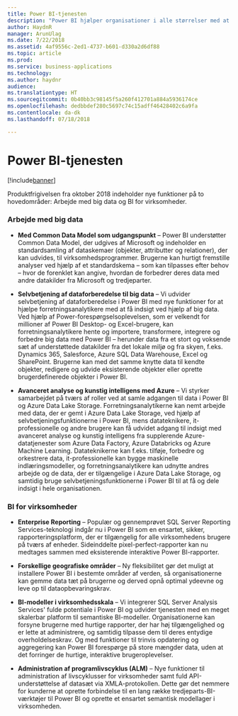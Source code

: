 ```yaml
---
title: Power BI-tjenesten
description: "Power BI hjælper organisationer i alle størrelser med at transformere deres virksomhed ved hjælp af data."
author: HaydnR
manager: ArunUlag
ms.date: 7/22/2018
ms.assetid: 4af9556c-2ed1-4737-b601-d330a2d6df88
ms.topic: article
ms.prod: 
ms.service: business-applications
ms.technology: 
ms.author: haydnr
audience: 
ms.translationtype: HT
ms.sourcegitcommit: 0b40bb3c98145f5a260f412701a884a5936174ce
ms.openlocfilehash: dedbbdef280c5697c74c15adff46428402c6a9fa
ms.contentlocale: da-dk
ms.lasthandoff: 07/18/2018

---
```

# <a name="power-bi-service"></a>Power BI-tjenesten

[!include[banner](../../../includes/banner.md)]

Produktfrigivelsen fra oktober 2018 indeholder nye funktioner på to hovedområder: Arbejde med big data og BI for virksomheder.

### <a name="working-with-big-data"></a>Arbejde med big data

-   **Med Common Data Model som udgangspunkt** – Power BI understøtter Common Data Model, der udgives af Microsoft og indeholder en standardsamling af dataskemaer (objekter, attributter og relationer), der kan udvides, til virksomhedsprogrammer. Brugerne kan hurtigt fremstille analyser ved hjælp af et standardskema – som kan tilpasses efter behov – hvor de forenklet kan angive, hvordan de forbedrer deres data med andre datakilder fra Microsoft og tredjeparter.

-   **Selvbetjening af dataforberedelse til big data** – Vi udvider selvbetjening af dataforberedelse i Power BI med nye funktioner for at hjælpe forretningsanalytikere med at få indsigt ved hjælp af big data. Ved hjælp af Power-forespørgselsoplevelsen, som er velkendt for millioner af Power BI Desktop- og Excel-brugere, kan forretningsanalytikere hente og importere, transformere, integrere og forbedre big data med Power BI – herunder data fra et stort og voksende sæt af understøttede datakilder fra det lokale miljø og fra skyen, f.eks. Dynamics 365, Salesforce, Azure SQL Data Warehouse, Excel og SharePoint. Brugerne kan med det samme knytte data til kendte objekter, redigere og udvide eksisterende objekter eller oprette brugerdefinerede objekter i Power BI.
 
-   **Avanceret analyse og kunstig intelligens med Azure** – Vi styrker samarbejdet på tværs af roller ved at samle adgangen til data i Power BI og Azure Data Lake Storage. Forretningsanalytikerne kan nemt arbejde med data, der er gemt i Azure Data Lake Storage, ved hjælp af selvbetjeningsfunktionerne i Power BI, mens datateknikere, it-professionelle og andre brugere kan få udvidet adgang til indsigt med avanceret analyse og kunstig intelligens fra supplerende Azure-datatjenester som Azure Data Factory, Azure Databricks og Azure Machine Learning. Datateknikerne kan f.eks. tilføje, forbedre og orkestrere data, it-professionelle kan bygge maskinelle indlæringsmodeller, og forretningsanalytikere kan udnytte andres arbejde og de data, der er tilgængelige i Azure Data Lake Storage, og samtidig bruge selvbetjeningsfunktionerne i Power BI til at få og dele indsigt i hele organisationen.

### <a name="enterprise-bi"></a>BI for virksomheder

-   **Enterprise Reporting** – Populær og gennemprøvet SQL Server Reporting Services-teknologi indgår nu i Power BI som en ensartet, sikker, rapporteringsplatform, der er tilgængelig for alle virksomhedens brugere på tværs af enheder. Sideinddelte pixel-perfect-rapporter kan nu medtages sammen med eksisterende interaktive Power BI-rapporter.
  
-   **Forskellige geografiske områder** – Ny fleksibilitet gør det muligt at installere Power BI i bestemte områder af verden, så organisationerne kan gemme data tæt på brugerne og derved opnå optimal ydeevne og leve op til dataopbevaringskrav.

-   **BI-modeller i virksomhedsskala** – Vi integrerer SQL Server Analysis Services' fulde potentiale i Power BI og udvider tjenesten med en meget skalerbar platform til semantiske BI-modeller. Organisationerne kan forsyne brugerne med hurtige rapporter, der har høj tilgængelighed og er lette at administrere, og samtidig tilpasse dem til deres entydige overholdelseskrav. Og med funktioner til trinvis opdatering og aggregering kan Power BI forespørge på store mængder data, uden at det forringer de hurtige, interaktive brugeroplevelser.

-   **Administration af programlivscyklus (ALM)** – Nye funktioner til administration af livscyklusser for virksomheder samt fuld API-understøttelse af datasæt via XMLA-protokollen. Dette gør det nemmere for kunderne at oprette forbindelse til en lang række tredjeparts-BI-værktøjer til Power BI og oprette et ensartet semantisk modellager i virksomheden.

